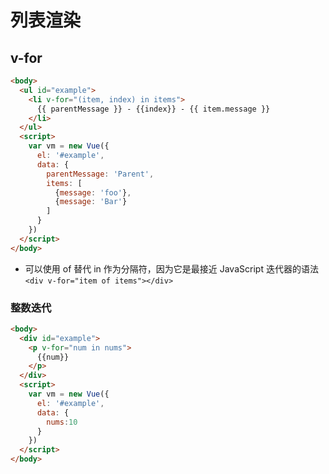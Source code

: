 # 列表渲染

## v-for
```html
<body>
  <ul id="example">
    <li v-for="(item, index) in items">
      {{ parentMessage }} - {{index}} - {{ item.message }}
    </li>
  </ul>
  <script>
    var vm = new Vue({
      el: '#example',  
      data: {
        parentMessage: 'Parent',
        items: [
          {message: 'foo'},
          {message: 'Bar'}
        ]
      }
    })
  </script>
</body>
```
- 可以使用 of 替代 in 作为分隔符，因为它是最接近 JavaScript 迭代器的语法 `<div v-for="item of items"></div>`


### 整数迭代
 
```html
<body>
  <div id="example">
    <p v-for="num in nums">
      {{num}}
    </p>
  </div>
  <script>
    var vm = new Vue({
      el: '#example',
      data: {
        nums:10
      }
    })
  </script>
</body>
```
